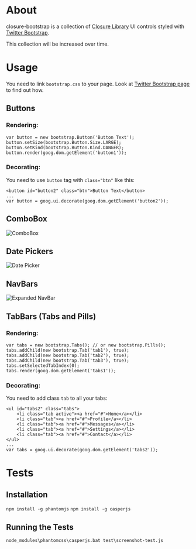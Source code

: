 # About
closure-bootstrap is a collection of [Closure Library](http://code.google.com/closure/library)
UI controls styled with [Twitter Bootstrap](https://github.com/twitter/bootstrap).

This collection will be increased over time.

# Usage
You need to link `bootstrap.css` to your page. Look at [Twitter Bootstrap page](http://twitter.github.com/bootstrap/) to find out how.

## Buttons
### Rendering:

    var button = new bootstrap.Button('Button Text');
    button.setSize(bootstrap.Button.Size.LARGE);
    button.setKind(bootstrap.Button.Kind.DANGER);
    button.render(goog.dom.getElement('button1'));

### Decorating:
You need to use `button` tag with `class="btn"` like this:

    <button id="button2" class="btn">Button Text</button>
    ...
    var button = goog.ui.decorate(goog.dom.getElement('button2'));

## ComboBox
![ComboBox](screenshots/empty+combo+box_1.png "Filtering ComboBox")

## Date Pickers
![Date Picker](screenshots/date+picker_6.png "Date Picker")

## NavBars
![Expanded NavBar](screenshots/narrow+top+nav+bar+down_4.png "Expanded NavBar")

## TabBars (Tabs and Pills)
### Rendering:

    var tabs = new bootstrap.Tabs(); // or new bootstrap.Pills();
    tabs.addChild(new bootstrap.Tab('tab1'), true);
    tabs.addChild(new bootstrap.Tab('tab2'), true);
    tabs.addChild(new bootstrap.Tab('tab3'), true);
    tabs.setSelectedTabIndex(0);
    tabs.render(goog.dom.getElement('tabs1'));

### Decorating:
You need to add class `tab` to all your tabs:

    <ul id="tabs2" class="tabs">
        <li class="tab active"><a href="#">Home</a></li>
        <li class="tab"><a href="#">Profile</a></li>
        <li class="tab"><a href="#">Messages</a></li>
        <li class="tab"><a href="#">Settings</a></li>
        <li class="tab"><a href="#">Contact</a></li>
    </ul>
    ...
    var tabs = goog.ui.decorate(goog.dom.getElement('tabs2'));



# Tests
## Installation
<!-- The tests use [resemble](https://github.com/kpdecker/node-resemble) to compare screenshots.
You may need to read the [canvas](https://github.com/LearnBoost/node-canvas) instructions if you
have not previously installed `cairo` (GTK 2.X 32bit). -->
`npm install -g phantomjs`
`npm install -g casperjs`

## Running the Tests
<!-- `grunt karma:dev`, `grunt test-raw` or `karma start karma.conf.js` -->
`node_modules\phantomcss\casperjs.bat test\screenshot-test.js`
